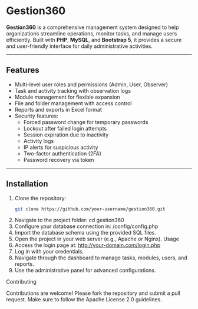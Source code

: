 # Gestion360

**Gestion360** is a comprehensive management system designed to help organizations streamline operations, monitor tasks, and manage users efficiently. Built with **PHP**, **MySQL**, and **Bootstrap 5**, it provides a secure and user-friendly interface for daily administrative activities.

---

## Features

- Multi-level user roles and permissions (Admin, User, Observer)
- Task and activity tracking with observation logs
- Module management for flexible expansion
- File and folder management with access control
- Reports and exports in Excel format
- Security features:
  - Forced password change for temporary passwords
  - Lockout after failed login attempts
  - Session expiration due to inactivity
  - Activity logs
  - IP alerts for suspicious activity
  - Two-factor authentication (2FA)
  - Password recovery via token

---

## Installation

1. Clone the repository:
   ```bash
   git clone https://github.com/your-username/gestion360.git
2. Navigate to the project folder: cd gestion360
3. Configure your database connection in: /config/config.php
4. Import the database schema using the provided SQL files.
5. Open the project in your web server (e.g., Apache or Nginx).
Usage
1. Access the login page at: http://your-domain.com/login.php
2. Log in with your credentials.
3. Navigate through the dashboard to manage tasks, modules, users, and reports.
4. Use the administrative panel for advanced configurations.


Contributing

Contributions are welcome! Please fork the repository and submit a pull request. Make sure to follow the Apache License 2.0 guidelines.
